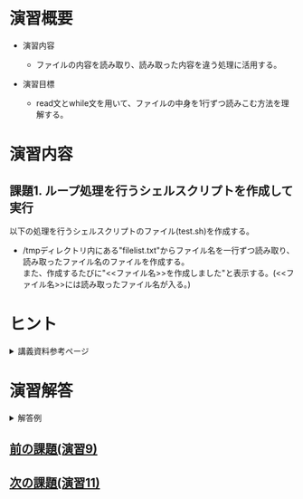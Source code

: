 # 演習概要
- 演習内容
  - ファイルの内容を読み取り、読み取った内容を違う処理に活用する。

- 演習目標
  - read文とwhile文を用いて、ファイルの中身を1行ずつ読みこむ方法を理解する。

# 演習内容
## 課題1. ループ処理を行うシェルスクリプトを作成して実行
以下の処理を行うシェルスクリプトのファイル(test.sh)を作成する。  
  - /tmpディレクトリ内にある"filelist.txt"からファイル名を一行ずつ読み取り、読み取ったファイル名のファイルを作成する。  
    また、作成するたびに"<<ファイル名>>を作成しました"と表示する。(<<ファイル名>>には読み取ったファイル名が入る。)

# ヒント
<details><summary>講義資料参考ページ</summary><div>

- 標準入出力
  - p87
</div></details>

# 演習解答  

<details><summary>解答例</summary><div>

## 課題1. ループ処理を行うシェルスクリプトを作成して実行  解答例  
シェルスクリプトファイル"test.sh"をエディタから作成し、下記の内容を書き込む。  

``` sh
#!/bin/bash

while read filename
do
  touch $filename 
  echo $filenameを作成しました
done < /tmp/filelist.txt

```

test.shを実行する。  

```
$ bash test.sh
```

以下の通り表示されること、また読み取ったファイル名の空ファイルが作成されていることを確認。

```
aaa.txtを作成しました
bbb.txtを作成しました
ccc.txtを作成しました
```

</div></details>

## [前の課題(演習9)](./演習9.md)
## [次の課題(演習11)](./演習11.md)
